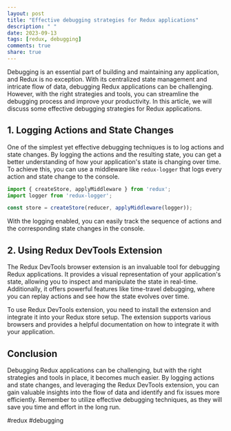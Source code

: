 ```yaml
---
layout: post
title: "Effective debugging strategies for Redux applications"
description: " "
date: 2023-09-13
tags: [redux, debugging]
comments: true
share: true
---
```


Debugging is an essential part of building and maintaining any application, and Redux is no exception. With its centralized state management and intricate flow of data, debugging Redux applications can be challenging. However, with the right strategies and tools, you can streamline the debugging process and improve your productivity. In this article, we will discuss some effective debugging strategies for Redux applications.

## 1. Logging Actions and State Changes

One of the simplest yet effective debugging techniques is to log actions and state changes. By logging the actions and the resulting state, you can get a better understanding of how your application's state is changing over time. To achieve this, you can use a middleware like `redux-logger` that logs every action and state change to the console.

```javascript
import { createStore, applyMiddleware } from 'redux';
import logger from 'redux-logger';

const store = createStore(reducer, applyMiddleware(logger));
```

With the logging enabled, you can easily track the sequence of actions and the corresponding state changes in the console.

## 2. Using Redux DevTools Extension

The Redux DevTools browser extension is an invaluable tool for debugging Redux applications. It provides a visual representation of your application's state, allowing you to inspect and manipulate the state in real-time. Additionally, it offers powerful features like time-travel debugging, where you can replay actions and see how the state evolves over time.

To use Redux DevTools extension, you need to install the extension and integrate it into your Redux store setup. The extension supports various browsers and provides a helpful documentation on how to integrate it with your application.

## Conclusion

Debugging Redux applications can be challenging, but with the right strategies and tools in place, it becomes much easier. By logging actions and state changes, and leveraging the Redux DevTools extension, you can gain valuable insights into the flow of data and identify and fix issues more efficiently. Remember to utilize effective debugging techniques, as they will save you time and effort in the long run.

#redux #debugging